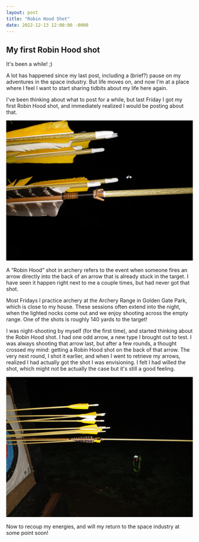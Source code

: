 ```yaml
---
layout: post
title: "Robin Hood Shot"
date: 2022-12-13 12:00:00 -0000
---
```


## My first Robin Hood shot

It's been a while! ;)

A lot has happened since my last post, including a (brief?) pause on my adventures
in the space industry. But life moves on, and now I'm at a place where I feel
I want to start sharing tidbits about my life here again.

I've been thinking about what to post for a while, but last Friday I got my first
Robin Hood shot, and immediately realized I would be posting about that.

<p align="center"> 
  <img src="/images/robinhood-close.jpg" title="Close up" width="" />
</p>

A “Robin Hood” shot in archery refers to the event when someone fires an arrow
directly into the back of an arrow that is already stuck in the target. I have
seen it happen right next to me a couple times, but had never got that shot.

Most Fridays I practice archery at the Archery Range in Golden Gate Park, which
is close to my house. These sessions often extend into the night, when the
lighted nocks come out and we enjoy shooting across the empty range. One of the
shots is roughly 140 yards to the target!

I was night-shooting by myself (for the first time), and started thinking about
the Robin Hood shot. I had one odd arrow, a new type I brought out to test.
I was always shooting that arrow last, but after a few rounds, a thought crossed
my mind: getting a Robin Hood shot on the back of that arrow. The very next round,
I shot it earlier, and when I went to retrieve my arrows, realized I had actually
got the shot I was envisioning. I felt I had willed the shot, which might not be
actually the case but it's still a good feeling.


<p align="center"> 
  <img src="/images/robinhood-side.jpg" title="Side view" width="" />
</p>

Now to recoup my energies, and will my return to the space industry at some point soon!
